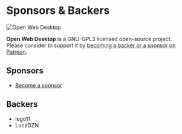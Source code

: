 # Sponsors & Backers

<p>
    <img src="https://i.imgur.com/qiBDv2q.png" alt="Open Web Desktop" />
</p>

**Open Web Desktop** is a GNU-GPL3 licensed open-source project.  
Please consider to support it by <a href="https://patreon.com/hacklover">becoming a backer or a sponsor on Patreon</a>.

## Sponsors
- <a href="https://hacklover.net/patreon">Become a sponsor</a>

## Backers
- lego11
- LucaDZN